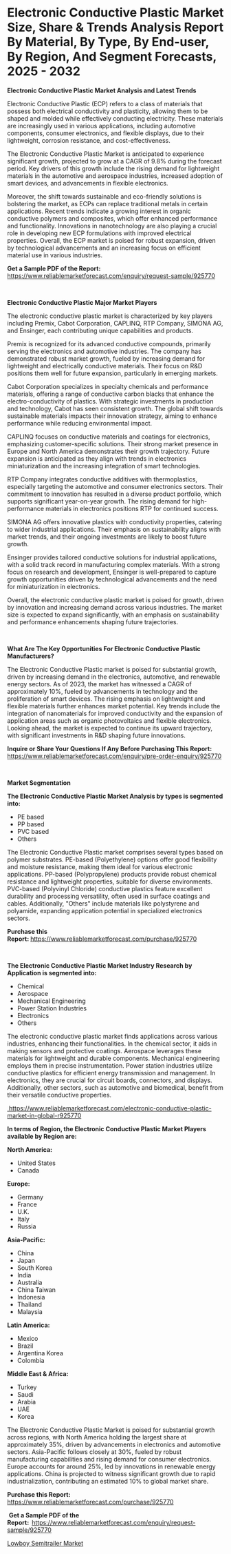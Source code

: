 <p><h1>Electronic Conductive Plastic Market Size, Share & Trends Analysis Report By Material, By Type, By End-user, By Region, And Segment Forecasts, 2025 - 2032</h1></p><p><strong>Electronic Conductive Plastic Market Analysis and Latest Trends</strong></p>
<p><p>Electronic Conductive Plastic (ECP) refers to a class of materials that possess both electrical conductivity and plasticity, allowing them to be shaped and molded while effectively conducting electricity. These materials are increasingly used in various applications, including automotive components, consumer electronics, and flexible displays, due to their lightweight, corrosion resistance, and cost-effectiveness.</p><p>The Electronic Conductive Plastic Market is anticipated to experience significant growth, projected to grow at a CAGR of 9.8% during the forecast period. Key drivers of this growth include the rising demand for lightweight materials in the automotive and aerospace industries, increased adoption of smart devices, and advancements in flexible electronics. </p><p>Moreover, the shift towards sustainable and eco-friendly solutions is bolstering the market, as ECPs can replace traditional metals in certain applications. Recent trends indicate a growing interest in organic conductive polymers and composites, which offer enhanced performance and functionality. Innovations in nanotechnology are also playing a crucial role in developing new ECP formulations with improved electrical properties. Overall, the ECP market is poised for robust expansion, driven by technological advancements and an increasing focus on efficient material use in various industries.</p></p>
<p><strong>Get a Sample PDF of the Report:&nbsp;</strong> <a href="https://www.reliablemarketforecast.com/enquiry/request-sample/925770?utm_campaign=2288&utm_medium=2&utm_source=Github&utm_content=ia&utm_term=24032025&utm_id=electronic-conductive-plastic">https://www.reliablemarketforecast.com/enquiry/request-sample/925770</a></p>
<p>&nbsp;</p>
<p><strong>Electronic Conductive Plastic Major Market Players</strong></p>
<p><p>The electronic conductive plastic market is characterized by key players including Premix, Cabot Corporation, CAPLINQ, RTP Company, SIMONA AG, and Ensinger, each contributing unique capabilities and products.</p><p>Premix is recognized for its advanced conductive compounds, primarily serving the electronics and automotive industries. The company has demonstrated robust market growth, fueled by increasing demand for lightweight and electrically conductive materials. Their focus on R&D positions them well for future expansion, particularly in emerging markets.</p><p>Cabot Corporation specializes in specialty chemicals and performance materials, offering a range of conductive carbon blacks that enhance the electro-conductivity of plastics. With strategic investments in production and technology, Cabot has seen consistent growth. The global shift towards sustainable materials impacts their innovation strategy, aiming to enhance performance while reducing environmental impact.</p><p>CAPLINQ focuses on conductive materials and coatings for electronics, emphasizing customer-specific solutions. Their strong market presence in Europe and North America demonstrates their growth trajectory. Future expansion is anticipated as they align with trends in electronics miniaturization and the increasing integration of smart technologies.</p><p>RTP Company integrates conductive additives with thermoplastics, especially targeting the automotive and consumer electronics sectors. Their commitment to innovation has resulted in a diverse product portfolio, which supports significant year-on-year growth. The rising demand for high-performance materials in electronics positions RTP for continued success.</p><p>SIMONA AG offers innovative plastics with conductivity properties, catering to wider industrial applications. Their emphasis on sustainability aligns with market trends, and their ongoing investments are likely to boost future growth.</p><p>Ensinger provides tailored conductive solutions for industrial applications, with a solid track record in manufacturing complex materials. With a strong focus on research and development, Ensinger is well-prepared to capture growth opportunities driven by technological advancements and the need for miniaturization in electronics.</p><p>Overall, the electronic conductive plastic market is poised for growth, driven by innovation and increasing demand across various industries. The market size is expected to expand significantly, with an emphasis on sustainability and performance enhancements shaping future trajectories.</p></p>
<p>&nbsp;</p>
<p><strong>What Are The Key Opportunities For Electronic Conductive Plastic Manufacturers?</strong></p>
<p><p>The Electronic Conductive Plastic market is poised for substantial growth, driven by increasing demand in the electronics, automotive, and renewable energy sectors. As of 2023, the market has witnessed a CAGR of approximately 10%, fueled by advancements in technology and the proliferation of smart devices. The rising emphasis on lightweight and flexible materials further enhances market potential. Key trends include the integration of nanomaterials for improved conductivity and the expansion of application areas such as organic photovoltaics and flexible electronics. Looking ahead, the market is expected to continue its upward trajectory, with significant investments in R&D shaping future innovations.</p></p>
<p><strong>Inquire or Share Your Questions If Any Before Purchasing This Report:</strong> <a href="https://www.reliablemarketforecast.com/enquiry/pre-order-enquiry/925770?utm_campaign=2288&utm_medium=2&utm_source=Github&utm_content=ia&utm_term=24032025&utm_id=electronic-conductive-plastic">https://www.reliablemarketforecast.com/enquiry/pre-order-enquiry/925770</a></p>
<p>&nbsp;</p>
<p><strong>Market Segmentation</strong></p>
<p><strong>The Electronic Conductive Plastic Market Analysis by types is segmented into:</strong></p>
<p><ul><li>PE based</li><li>PP based</li><li>PVC based</li><li>Others</li></ul></p>
<p><p>The Electronic Conductive Plastic market comprises several types based on polymer substrates. PE-based (Polyethylene) options offer good flexibility and moisture resistance, making them ideal for various electronic applications. PP-based (Polypropylene) products provide robust chemical resistance and lightweight properties, suitable for diverse environments. PVC-based (Polyvinyl Chloride) conductive plastics feature excellent durability and processing versatility, often used in surface coatings and cables. Additionally, "Others" include materials like polystyrene and polyamide, expanding application potential in specialized electronics sectors.</p></p>
<p><strong>Purchase this Report:&nbsp;</strong><a href="https://www.reliablemarketforecast.com/purchase/925770?utm_campaign=2288&utm_medium=2&utm_source=Github&utm_content=ia&utm_term=24032025&utm_id=electronic-conductive-plastic">https://www.reliablemarketforecast.com/purchase/925770</a></p>
<p>&nbsp;</p>
<p><strong>The Electronic Conductive Plastic Market Industry Research by Application is segmented into:</strong></p>
<p><ul><li>Chemical</li><li>Aerospace</li><li>Mechanical Engineering</li><li>Power Station Industries</li><li>Electronics</li><li>Others</li></ul></p>
<p><p>The electronic conductive plastic market finds applications across various industries, enhancing their functionalities. In the chemical sector, it aids in making sensors and protective coatings. Aerospace leverages these materials for lightweight and durable components. Mechanical engineering employs them in precise instrumentation. Power station industries utilize conductive plastics for efficient energy transmission and management. In electronics, they are crucial for circuit boards, connectors, and displays. Additionally, other sectors, such as automotive and biomedical, benefit from their versatile conductive properties.</p></p>
<p><a href="https://www.reliablemarketforecast.com/electronic-conductive-plastic-market-in-global-r925770?utm_campaign=2288&utm_medium=2&utm_source=Github&utm_content=ia&utm_term=24032025&utm_id=electronic-conductive-plastic">&nbsp;https://www.reliablemarketforecast.com/electronic-conductive-plastic-market-in-global-r925770</a></p>
<p><strong>In terms of Region, the Electronic Conductive Plastic Market Players available by Region are:</strong></p>
<p>
    <p> <strong> North America: </strong>
        <ul>
            <li>United States</li>
            <li>Canada</li>
        </ul>
        </p> 
    <p> <strong> Europe: </strong>
        <ul>
            <li>Germany</li>
            <li>France</li>
            <li>U.K.</li>
            <li>Italy</li>
            <li>Russia</li>
        </ul>
        </p> 
    <p> <strong> Asia-Pacific: </strong>
        <ul>
            <li>China</li>
            <li>Japan</li>
            <li>South Korea</li>
            <li>India</li>
            <li>Australia</li>
            <li>China Taiwan</li>
            <li>Indonesia</li>
            <li>Thailand</li>
            <li>Malaysia</li>
        </ul>
        </p> 
    <p> <strong> Latin America: </strong>
        <ul>
            <li>Mexico</li>
            <li>Brazil</li>
            <li>Argentina Korea</li>
            <li>Colombia</li>
        </ul>
        </p> 
    <p> <strong> Middle East & Africa: </strong>
        <ul>
            <li>Turkey</li>
            <li>Saudi</li>
            <li>Arabia</li>
            <li>UAE</li>
            <li>Korea</li>
        </ul>
    </p>
    </p>
<p><p>The Electronic Conductive Plastic Market is poised for substantial growth across regions, with North America holding the largest share at approximately 35%, driven by advancements in electronics and automotive sectors. Asia-Pacific follows closely at 30%, fueled by robust manufacturing capabilities and rising demand for consumer electronics. Europe accounts for around 25%, led by innovations in renewable energy applications. China is projected to witness significant growth due to rapid industrialization, contributing an estimated 10% to global market share.</p></p>
<p><strong>Purchase this Report: </strong><a href="https://www.reliablemarketforecast.com/purchase/925770?utm_campaign=2288&utm_medium=2&utm_source=Github&utm_content=ia&utm_term=24032025&utm_id=electronic-conductive-plastic">https://www.reliablemarketforecast.com/purchase/925770</a></p>
<p>&nbsp;<strong>Get a Sample PDF of the Report:&nbsp;&nbsp;</strong><a href="https://www.reliablemarketforecast.com/enquiry/request-sample/925770?utm_campaign=2288&utm_medium=2&utm_source=Github&utm_content=ia&utm_term=24032025&utm_id=electronic-conductive-plastic">https://www.reliablemarketforecast.com/enquiry/request-sample/925770</a></p>
<p><strong></strong></p>
<p><p><a href="https://github.com/rosamariarocque98/Market-Research-Report-List-1/blob/main/lowboy-semitrailer-market.md?utm_campaign=2288&utm_medium=2&utm_source=Github&utm_content=ia&utm_term=24032025&utm_id=electronic-conductive-plastic">Lowboy Semitrailer Market</a></p></p>